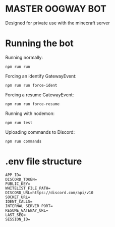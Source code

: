 # MASTER OOGWAY BOT

Designed for private use with the minecraft server

# Running the bot

Running normally:

`npm run run`

Forcing an identify GatewayEvent:

`npm run run force-ident`

Forcing a resume GatewayEvent:

`npm run run force-resume`

Running with nodemon:

`npm run test`

Uploading commands to Discord:

`npm run commands`

# .env file structure

```
APP_ID=
DISCORD_TOKEN=
PUBLIC_KEY=
WHITELIST_FILE_PATH=
DISCORD_URL=https://discord.com/api/v10
SOCKET_URL=
IDENT_CALLS=
INTERNAL_SERVER_PORT=
RESUME_GATEWAY_URL=
LAST_SEQ=
SESSION_ID=
```